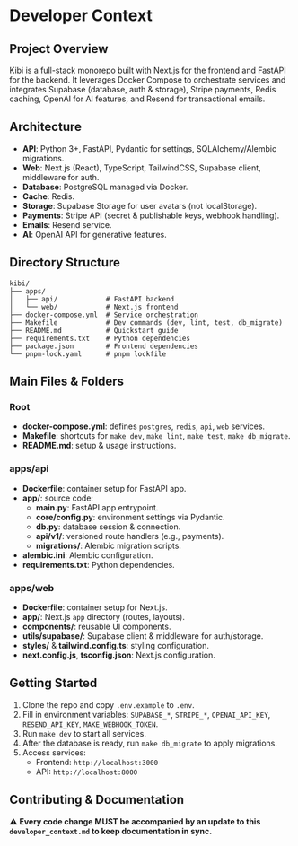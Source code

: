 # Developer Context

## Project Overview
Kibi is a full-stack monorepo built with Next.js for the frontend and FastAPI for the backend. It leverages Docker Compose to orchestrate services and integrates Supabase (database, auth & storage), Stripe payments, Redis caching, OpenAI for AI features, and Resend for transactional emails.

## Architecture
- **API**: Python 3+, FastAPI, Pydantic for settings, SQLAlchemy/Alembic migrations.
- **Web**: Next.js (React), TypeScript, TailwindCSS, Supabase client, middleware for auth.
- **Database**: PostgreSQL managed via Docker.
- **Cache**: Redis.
- **Storage**: Supabase Storage for user avatars (not localStorage).
- **Payments**: Stripe API (secret & publishable keys, webhook handling).
- **Emails**: Resend service.
- **AI**: OpenAI API for generative features.

## Directory Structure
```
kibi/
├── apps/
│   ├── api/            # FastAPI backend
│   └── web/            # Next.js frontend
├── docker-compose.yml  # Service orchestration
├── Makefile            # Dev commands (dev, lint, test, db_migrate)
├── README.md           # Quickstart guide
├── requirements.txt    # Python dependencies
├── package.json        # Frontend dependencies
└── pnpm-lock.yaml      # pnpm lockfile
```

## Main Files & Folders

### Root
- **docker-compose.yml**: defines `postgres`, `redis`, `api`, `web` services.
- **Makefile**: shortcuts for `make dev`, `make lint`, `make test`, `make db_migrate`.
- **README.md**: setup & usage instructions.

### apps/api
- **Dockerfile**: container setup for FastAPI app.
- **app/**: source code:
  - **main.py**: FastAPI app entrypoint.
  - **core/config.py**: environment settings via Pydantic.
  - **db.py**: database session & connection.
  - **api/v1/**: versioned route handlers (e.g., payments).
  - **migrations/**: Alembic migration scripts.
- **alembic.ini**: Alembic configuration.
- **requirements.txt**: Python dependencies.

### apps/web
- **Dockerfile**: container setup for Next.js.
- **app/**: Next.js `app` directory (routes, layouts).
- **components/**: reusable UI components.
- **utils/supabase/**: Supabase client & middleware for auth/storage.
- **styles/** & **tailwind.config.ts**: styling configuration.
- **next.config.js**, **tsconfig.json**: Next.js configuration.

## Getting Started
1. Clone the repo and copy `.env.example` to `.env`.
2. Fill in environment variables: `SUPABASE_*`, `STRIPE_*`, `OPENAI_API_KEY`, `RESEND_API_KEY`, `MAKE_WEBHOOK_TOKEN`.
3. Run `make dev` to start all services.
4. After the database is ready, run `make db_migrate` to apply migrations.
5. Access services:
   - Frontend: `http://localhost:3000`
   - API: `http://localhost:8000`

## Contributing & Documentation
**⚠️ Every code change MUST be accompanied by an update to this `developer_context.md` to keep documentation in sync.**
